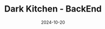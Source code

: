 ---
layout: layout/pok.njk

title: "Dark Kitchen - BackEnd"
authors:
  - "Sofiane Ouadda"

date: 2024-10-20

tags: 
  - 'temps 2'
  - 'BackEnd'
  - 'Node.js'
  - 'Dark Kitchen'

résumé: "Codage du BackEnd du site de ma Dark Kitchen avec Node.js."
---